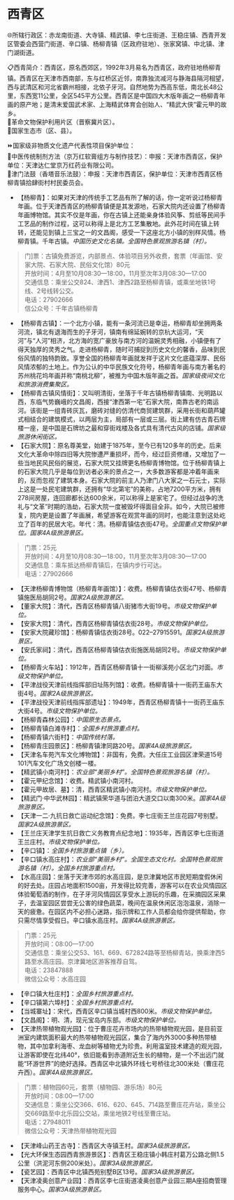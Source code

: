 # 西青区  
🌐所辖行政区：赤龙南街道、大寺镇、精武镇、李七庄街道、王稳庄镇、西青开发区管委会西营门街道、辛口镇、杨柳青镇（区政府驻地）、张家窝镇、中北镇、津门湖街道。  

📋西青简介：西青区，原名西郊区，1992年3月易名为西青区，政府驻地杨柳青镇。西青区在天津市西南部，东与红桥区近邻，南靠独流减河与静海县隔河相望，西与武清区和河北省霸州相接，北依子牙河。自然地势为西高东低，南北长48公里，东西宽11公里，全区545平方公里。西青区是中国四大木版年画之一杨柳青年画的原产地；是清末爱国武术家、上海精武体育会创始人、“精武大侠”霍元甲的故乡。  
🚩革命文物保护利用片区（晋察冀片区）。  
🚩国家生态市（区、县）。  

⏩国家级非物质文化遗产代表性项目保护单位：  
🔸中医传统制剂方法（京万红软膏组方与制作技艺）：申报：天津市西青区，保护单位：天津达仁堂京万红药业有限公司。  
🔸津门法鼓（香塔音乐法鼓）：申报：天津市西青区，保护单位：天津市西青区杨柳青镇拾肆街村村民委员会。  

* 【杨柳青】：如果对天津的传统手工艺品有所了解的话，你一定听说过杨柳青年画。位于天津西青区的杨柳青镇便是其发源地，石家大院内还设置了杨柳青年画博物馆。其实不仅是年画，你在古镇上还能亲身体验风筝、剪纸等民间手工艺品的制作过程，这可以称得上是北方工艺集散地。此外花时间在镇上转转，还能见到镇上三宝之一的文昌阁，感受一下这座北方小镇的别样风情。杨柳青镇。千年古镇。*中国历史文化名镇。全国特色景观旅游名镇（村）。*  
> 门]票：古镇免费游览，内部景点、体验项目另外收费，套票（年画馆、安家大院、石家大院、民俗文化馆）80元  
> 开放时间：4月至10月08:30—18:00，11月至次年3月08:30—17:00  
> 交通信息：乘坐公交824、津西1、津西2路至杨柳青镇，或乘坐地铁1号线、2号线转公交。  
> 电话：27902666  
> 信公众号：千年古镇杨柳青  
* 【杨柳青古镇】：一个北方小镇，能有一条河流已是幸运，杨柳青却坐拥两条河流，镇北有退海而生的子牙河，镇南有绵延婉转的京杭大运河，“天河”与“人河”相济，北方海的宽广豪放与南方河的温婉灵秀相融，小镇便有了得天独厚的灵秀之气。走进杨柳青，随时可捕捉到历史文化的馨香，品味到民俗风情的独特韵致。享誉全国的杨柳青年画就发祥于这片文化底蕴深厚、民俗风情浓郁的土地上。作为公认的中华民族文化符号，杨柳青年画与南方著名的苏州桃花坞年画并称“南桃北柳”，被推为中国木版年画之首。*国家级夜间文化和旅游消费集聚区。*  
* 【杨柳青古镇风情街】：又叫明清街，坐落于千年古镇杨柳青镇南、光明路以西，东临气势巍峨的文昌阁，西接“津西第一宅”石家大院，南靠古老的南运河。该街是一组青砖灰瓦，磨砖对缝的仿清代商贸建筑群，采用长街和葫芦罐式相结合的建筑模式，以两层为主，局部有一层或三层。街上建有仿古青石牌楼一座，是中国是石牌坊之最和穿街戏楼及各式具有清代古风的店铺。*国家级旅游休闲街区。*  
* 【石家大院】：原名尊美堂，始建于1875年，至今已有120多年的历史。后来文化大革命中除四旧等大院惨遭严重损坏，而今，经过巨资修缮，又增加了一些当地民风民俗的展览，石家大院又挂牌更名杨柳青博物馆。位于杨柳青镇上的石家大院几乎是每位到访者必来的景点之一，大多数游客都是冲着年画来的，反而忽视了建筑本身。石家大院的前主人乃津门八大家之一石元士，实际上这是一处民宅建筑群，还拥有“华北第宅”的美称，占地7200平方米，拥有278间房屋，连回廊都长达600余米，可以称得上是家宅了。但经过战争的洗礼与“文革”时期的浩劫，石家大院一度被毁坏得面目全非。如今，大院已被修复，院内更是设置了年画展，希望游客在观赏年画的同时，也能注意到这处屹立了百年的民居大宅。年代：清。杨柳青镇估衣街47号。*全国重点文物保护单位。国家4A级旅游景区。*  
> 门票：25元  
> 开放时间：4月至10月08:30—18:00，11月至次年3月08:30—17:00  
> 交通信息：乘车抵达杨柳青镇后，在镇内步行可达。  
> 电话：27902666  
* 【天津杨柳青博物馆（杨柳青年画馆）】：收费。杨柳青镇估衣街47号、杨柳青镇施医局胡同2号。*国家2A级旅游景区。*  
* 【董家大院】：清代，西青区杨柳青镇八街猪市大街19号。*市级文物保护单位。*  
* 【安家大院】：清代，西青区杨柳青镇估衣街28号。*市级文物保护单位。*  
* 【安家大院藏珍馆】：杨柳青镇估衣街28号。022–27915591。*国家2A级旅游景区。*  
* 【安氏家祠】：清代，西青区杨柳青镇估衣街施医局胡同2号。*市级文物保护单位。*  
* 【杨柳青火车站】：1912年，西青区杨柳青镇十一街柳溪苑小区北门对面。*市级文物保护单位。*  
* 【平津战役天津前线指挥部旧址陈列馆】：收费。杨柳青镇十一街药王庙东大街4号。*国家2A级旅游景区。*  
* 【平津战役天津前线指挥部遗址】：1949年，西青区杨柳青镇十一街药王庙东大街4号。*市级文物保护单位。*  
* 【杨柳青森林公园】：*中国原生态景点。*  
* 【杨柳青镇白滩寺村】：*全国乡村旅游重点村。*  
* 【杨柳青镇六街村】：*中国传统村落。*  
* 【杨柳青庄园景区】：杨柳青镇津同路20号。*国家4A级旅游景区。*  
* 【天津名车苑汽车文化博物馆】：非国有，免费。大任庄工业园区津荣道15号101汽车文化广场文创楼一楼。  
* 【精武镇小南河村】：*农业部“美丽乡村”。全国特色景观旅游名镇（村）。*  
* 【霍元甲纪念馆】：收费。精武镇小南河村。  
* 【霍元甲故居、墓】：清，西青区精武镇小南河村。*市级文物保护单位。*  
* 【精武门·中华武林园】：精武镇荣华道与团泊大道交口以南300米。*国家4A级旅游景区。*  
* 【天津一二·九抗日救亡运动纪念馆】：免费。李七庄街王兰庄花园7号别墅。*国家2A级旅游景区。*  
* 【王兰庄天津学生抗日救亡义务教育点纪念地】：1935年，西青区李七庄街道王兰庄村。*市级文物保护单位。*  
* 【辛口镇】：*全国乡村旅游重点镇（乡）。*  
* 【辛口镇水高庄村】：*农业部“美丽乡村”。全国生态文化村。全国特色景观旅游名镇（村）。全国乡村旅游重点村。*  
* 【水高庄园】：坐落于天津市郊的水高庄园，是京津冀地区市民短期度假休闲的好去处。庄园占地面积1500亩，开发得比较完善，游客可以在农业风情园区体验葡萄酒的制作，在子牙河风情园区享受水上游玩的乐趣，在采摘园区采果子，去温室园区尝尝无公害的绿色蔬菜，晚间在温泉休闲区泡泡温泉，消除一天的疲惫。在园区内不必担心迷路，指示牌和工作人员都会给你提供帮助，你只需尽情享受假日。辛口镇水高庄村。*国家4A级旅游景区。*  
> 门票：25元  
> 开放时间：08:00—17:00  
> 交通信息：乘坐公交53、161、669、672824路等至杨柳青站，换乘津西5路至水高庄园。京津冀地区游客推荐自驾。  
> 电话：23847888  
> 微信公众号：水高庄园  
* 【辛口镇大杜庄村】：*全国乡村旅游重点村。*  
* 【辛口镇第六埠村】：*全国乡村旅游重点村。*  
* 【当城寨址】：宋代，西青区辛口镇当城村西800米。*市级文物保护单位。*  
* 【文昌阁】：明、清，现元宝岛内东部。*市级文物保护单位。*  
* 【天津热带植物观光园】：位于曹庄花卉市场内的热带植物观光园，是目前亚洲室内建筑面积最大的热带植物观光园区，集合了海内外3000多种热带植物，其中加拿利海枣、龙血树等植物尤为珍贵。利用温室技术建造的观光园，让游客即使在北纬40°，依旧能看到赤道附近生长的植物，是一个不出远门就能“环游世界”的绝好选择。西青区中北镇外环线七号桥往北300米处（曹庄花卉西）。*国家4A级旅游景区。*  
> 门票：植物园60元，套票（植物园、游乐场）80元  
> 开放时间：08:00—17:00  
> 交通信息：乘坐公交366、616、620、645、714路至曹庄花卉站，乘坐公交669路至中北乐园公交站，乘坐地铁2号线至曹庄站。  
> 电话：27948011  
> 微信公众号：天津热带植物观光园  
* 【天津峰山药王古寺】：西青区大寺镇王村。*国家3A级旅游景区。*  
* 【光大环保生态园西青旅游景区】：西青区王稳庄镇小韩庄村葛万公路北侧1.5公里（洪泥河东侧200米处）。*国家3A级旅游景区。*  
* 【瓷艺园】：西青区中北镇西苑别墅B区13号。*国家3A级旅游景区。*  
* 【天津凌奥创意产业园】：西青区李七庄街道凌奥创意产业园三期A座招商管理服务中心。*国家3A级旅游景区。*  
